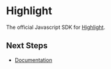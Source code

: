 # Highlight

The official Javascript SDK for [Highlight](https://highlight.run).

## Next Steps

- [Documentation](https://docs.highlight.run)
